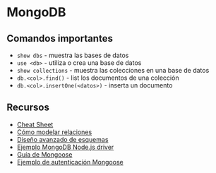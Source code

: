 # MongoDB

## Comandos importantes

* `show dbs` - muestra las bases de datos
* `use <db>` - utiliza o crea una base de datos
* `show collections` - muestra las colecciones en una base de datos
* `db.<col>.find()` - list los documentos de una colección
* `db.<col>.insertOne(<datos>)` - inserta un documento


## Recursos

* [Cheat Sheet](https://www.mongodb.com/developer/quickstart/cheat-sheet/)
* [Cómo modelar relaciones](https://docs.mongodb.com/manual/applications/data-models-relationships/)
* [Diseño avanzado de esquemas](https://www.mongodb.com/presentations/advanced-schema-design-patterns)
* [Ejemplo MongoDB Node.js driver](https://github.com/germanescobar/mongodb-nodejs-example)
* [Guía de Mongoose](https://guias.makeitreal.camp/express.js-ii/mongoose)
* [Ejemplo de autenticación Mongoose](https://github.com/germanescobar/auth-jwt/blob/master/index.js)
